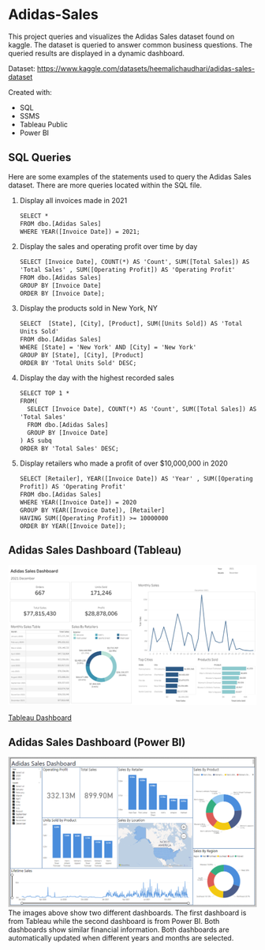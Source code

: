 # Adidas-Sales

This project queries and visualizes the Adidas Sales dataset found on kaggle. The dataset is queried to answer common business questions. The queried results are displayed in a dynamic dashboard.

Dataset: https://www.kaggle.com/datasets/heemalichaudhari/adidas-sales-dataset

Created with: 
- SQL
- SSMS
- Tableau Public
- Power BI

## SQL Queries

Here are some examples of the statements used to query the Adidas Sales dataset. There are more queries located within the SQL file.
1. Display all invoices made in 2021
    ```
    SELECT *
    FROM dbo.[Adidas Sales]
    WHERE YEAR([Invoice Date]) = 2021;
    ```
2. Display the sales and operating profit over time by day
    ```
    SELECT [Invoice Date], COUNT(*) AS 'Count', SUM([Total Sales]) AS 'Total Sales' , SUM([Operating Profit]) AS 'Operating Profit'
    FROM dbo.[Adidas Sales]
    GROUP BY [Invoice Date]
    ORDER BY [Invoice Date];
    ```
3. Display the products sold in New York, NY
    ```
    SELECT  [State], [City], [Product], SUM([Units Sold]) AS 'Total Units Sold'
    FROM dbo.[Adidas Sales]
    WHERE [State] = 'New York' AND [City] = 'New York'
    GROUP BY [State], [City], [Product]
    ORDER BY 'Total Units Sold' DESC;
    ```
4. Display the day with the highest recorded sales
    ```
    SELECT TOP 1 *
    FROM(
      SELECT [Invoice Date], COUNT(*) AS 'Count', SUM([Total Sales]) AS 'Total Sales'
      FROM dbo.[Adidas Sales]
      GROUP BY [Invoice Date]
    ) AS subq
    ORDER BY 'Total Sales' DESC;
    ```
5. Display retailers who made a profit of over $10,000,000 in 2020
    ```
    SELECT [Retailer], YEAR([Invoice Date]) AS 'Year' , SUM([Operating Profit]) AS 'Operating Profit'
    FROM dbo.[Adidas Sales]
    WHERE YEAR([Invoice Date]) = 2020
    GROUP BY YEAR([Invoice Date]), [Retailer]
    HAVING SUM([Operating Profit]) >= 10000000
    ORDER BY YEAR([Invoice Date]);
    ```
## Adidas Sales Dashboard (Tableau)
![Adidas Sales Dashboard](https://github.com/garlandzhao/Adidas-Sales/blob/419360c5611c8a1375836290e5c422f590cf4cd0/Adidas%20Sales%20Project%20Files/Images/Adidas%20Sales%20Dashboard.png)



[Tableau Dashboard](https://public.tableau.com/app/profile/garland.zhao/viz/AdidasSales_16727656258960/Dashboard1)

## Adidas Sales Dashboard (Power BI)
![Adidas Sales Power_BI_Dashboard](https://github.com/garlandzhao/Adidas-Sales/blob/3267d9f22a515ed28dca217761cb73ae85761b79/Adidas%20Sales%20Project%20Files/Images/Power%20BI%20Dashboard.PNG)
The images above show two different dashboards. The first dashboard is from Tableau while the second dashboard is from Power BI. Both dashboards show similar financial information. Both dashboards are automatically updated when different years and months are selected.
